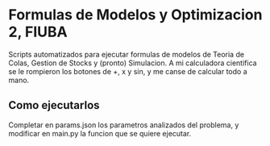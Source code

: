# Formulas de Modelos y Optimizacion 2, FIUBA
Scripts automatizados para ejecutar formulas de modelos de Teoria de Colas, Gestion de Stocks y (pronto) Simulacion. A mi calculadora cientifica se le rompieron los botones de +, x y sin, y me canse de calcular todo a mano.

## Como ejecutarlos

Completar en params.json los parametros analizados del problema, y modificar en main.py la funcion que se quiere ejecutar.
